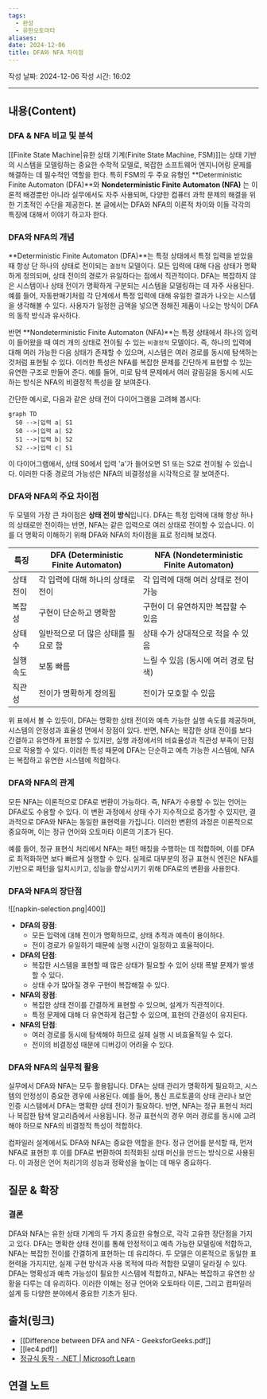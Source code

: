 ```yaml
---
tags:
  - 완성
  - 유한오토마타
aliases: 
date: 2024-12-06
title: DFA와 NFA 차이점
---
```

작성 날짜: 2024-12-06
작성 시간: 16:02


----
## 내용(Content)

### DFA & NFA 비교 및  분석

[[Finite State Machine|유한 상태 기계(Finite State Machine, FSM)]]는 상태 기반의 시스템을 모델링하는 중요한 수학적 모델로, 복잡한 소프트웨어 엔지니어링 문제를 해결하는 데 필수적인 역할을 한다. 특히 FSM의 두 주요 유형인 **Deterministic Finite Automaton (DFA)**와 **Nondeterministic Finite Automaton (NFA)** 는 이론적 배경뿐만 아니라 실무에서도 자주 사용되며, 다양한 컴퓨터 과학 문제의 해결을 위한 기초적인 수단을 제공한다. 본 글에서는 DFA와 NFA의 이론적 차이와 이들 각각의 특징에 대해서 이야기 하고자 한다.

### DFA와 NFA의 개념

**Deterministic Finite Automaton (DFA)**는 특정 상태에서 특정 입력을 받았을 때 항상 단 하나의 상태로 전이되는  `결정적` 모델이다.  모든 입력에 대해 다음 상태가 명확하게 정의되며, 상태 전이의 경로가 유일하다는 점에서 직관적이다. DFA는 복잡하지 않은 시스템이나 상태 전이가 명확하게 구분되는 시스템을 모델링하는 데 자주 사용된다. 예를 들어, 자동판매기처럼 각 단계에서 특정 입력에 대해 유일한 결과가 나오는 시스템을 생각해볼 수 있다. 사용자가 일정한 금액을 넣으면 정해진 제품이 나오는 방식이 DFA의 동작 방식과 유사하다.

반면 **Nondeterministic Finite Automaton (NFA)**는 특정 상태에서 하나의 입력이 들어왔을 때 여러 개의 상태로 전이될 수 있는 `비결정적` 모델이다. 즉, 하나의 입력에 대해 여러 가능한 다음 상태가 존재할 수 있으며, 시스템은 여러 경로를 동시에 탐색하는 것처럼 표현될 수 있다. 이러한 특성은 NFA를 복잡한 문제를 간단하게 표현할 수 있는 유연한 구조로 만들어 준다. 예를 들어, 미로 탐색 문제에서 여러 갈림길을 동시에 시도하는 방식은 NFA의 비결정적 특성을 잘 보여준다.

간단한 예시로, 다음과 같은 상태 전이 다이어그램을 고려해 봅시다:
```mermaid
graph TD
  S0 -->|입력 a| S1
  S0 -->|입력 a| S2
  S1 -->|입력 b| S2
  S2 -->|입력 c| S1
```

이 다이어그램에서, 상태 S0에서 입력 'a'가 들어오면 S1 또는 S2로 전이될 수 있습니다. 이러한 다중 경로의 가능성은 NFA의 비결정성을 시각적으로 잘 보여준다.

### DFA와 NFA의 주요 차이점

두 모델의 가장 큰 차이점은 **상태 전이 방식**입니다. DFA는 특정 입력에 대해 항상 하나의 상태로만 전이하는 반면, NFA는 같은 입력으로 여러 상태로 전이할 수 있습니다. 이를 더 명확히 이해하기 위해 DFA와 NFA의 차이점을 표로 정리해 보겠다.

| 특징    | DFA (Deterministic Finite Automaton) | NFA (Nondeterministic Finite Automaton) |
| ----- | ------------------------------------ | --------------------------------------- |
| 상태 전이 | 각 입력에 대해 하나의 상태로 전이                  | 각 입력에 대해 여러 상태로 전이 가능                   |
| 복잡성   | 구현이 단순하고 명확함                         | 구현이 더 유연하지만 복잡할 수 있음                    |
| 상태 수  | 일반적으로 더 많은 상태를 필요로 함                 | 상태 수가 상대적으로 적을 수 있음                     |
| 실행 속도 | 보통 빠름                                | 느릴 수 있음 (동시에 여러 경로 탐색)                  |
| 직관성   | 전이가 명확하게 정의됨                         | 전이가 모호할 수 있음                            |

위 표에서 볼 수 있듯이, DFA는 명확한 상태 전이와 예측 가능한 실행 속도를 제공하며, 시스템의 안정성과 효율성 면에서 장점이 있다. 반면, NFA는 복잡한 상태 전이를 보다 간결하고 유연하게 표현할 수 있지만, 실행 과정에서의 비효율성과 직관성 부족이 단점으로 작용할 수 있다. 이러한 특성 때문에 DFA는 단순하고 예측 가능한 시스템에, NFA는 복잡하고 유연한 시스템에 적합하다.

### DFA와 NFA의 관계

모든 NFA는 이론적으로 DFA로 변환이 가능하다. 즉, NFA가 수용할 수 있는 언어는 DFA로도 수용할 수 있다. 이 변환 과정에서 상태 수가 지수적으로 증가할 수 있지만, 결과적으로 DFA와 NFA는 동일한 표현력을 가집니다. 이러한 변환의 과정은 이론적으로 중요하며, 이는 정규 언어와 오토마타 이론의 기초가 된다.

예를 들어, 정규 표현식 처리에서 NFA는 패턴 매칭을 수행하는 데 적합하며, 이를 DFA로 최적화하면 보다 빠르게 실행할 수 있다. 실제로 대부분의 정규 표현식 엔진은 NFA를 기반으로 패턴을 일치시키고, 성능을 향상시키기 위해 DFA로의 변환을 사용한다.

### DFA와 NFA의 장단점

![[napkin-selection.png|400]]

- **DFA의 장점**:
	- 모든 입력에 대해 전이가 명확하므로, 상태 추적과 예측이 용이하다.
	- 전이 경로가 유일하기 때문에 실행 시간이 일정하고 효율적이다.
- **DFA의 단점**:
	- 복잡한 시스템을 표현할 때 많은 상태가 필요할 수 있어 상태 폭발 문제가 발생할 수 있다.
	- 상태 수가 많아질 경우 구현이 복잡해질 수 있다.
- **NFA의 장점**:
	- 복잡한 상태 전이를 간결하게 표현할 수 있으며, 설계가 직관적이다.
	- 특정 문제에 대해 더 유연하게 접근할 수 있으며, 표현의 간결성이 유지된다.
- **NFA의 단점**:
	- 여러 경로를 동시에 탐색해야 하므로 실제 실행 시 비효율적일 수 있다.
	- 전이의 비결정성 때문에 디버깅이 어려울 수 있다.


### DFA와 NFA의 실무적 활용

실무에서 DFA와 NFA는 모두 활용됩니다. DFA는 상태 관리가 명확하게 필요하고, 시스템의 안정성이 중요한 경우에 사용된다. 예를 들어, 통신 프로토콜의 상태 관리나 보안 인증 시스템에서 DFA는 명확한 상태 전이가 필요하다. 반면, NFA는 정규 표현식 처리나 복잡한 탐색 알고리즘에서 사용됩니다. 정규 표현식의 경우 여러 경로를 동시에 고려해야 하므로 NFA의 비결정적 특성이 적합하다.

컴파일러 설계에서도 DFA와 NFA는 중요한 역할을 한다. 정규 언어를 분석할 때, 먼저 NFA로 표현한 후 이를 DFA로 변환하여 최적화된 상태 머신을 만드는 방식으로 사용된다. 이 과정은 언어 처리기의 성능과 정확성을 높이는 데 매우 중요하다.




## 질문 & 확장

### 결론

DFA와 NFA는 유한 상태 기계의 두 가지 중요한 유형으로, 각각 고유한 장단점을 가지고 있다. DFA는 명확한 상태 전이를 통해 안정적이고 예측 가능한 모델링에 적합하고, NFA는 복잡한 전이를 간결하게 표현하는 데 유리하다. 두 모델은 이론적으로 동일한 표현력을 가지지만, 실제 구현 방식과 사용 목적에 따라 적합한 모델이 달라질 수 있다. DFA는 명확성과 예측 가능성이 필요한 시스템에 적합하고, NFA는 복잡하고 유연한 상황을 다루는 데 유리하다. 이러한 이해는 정규 언어와 오토마타 이론, 그리고 컴파일러 설계 등 다양한 분야에서 중요한 기초가 된다.

## 출처(링크)

- [[Difference between DFA and NFA - GeeksforGeeks.pdf]]
- [[lec4.pdf]]
- [정규식 동작 - .NET | Microsoft Learn](https://learn.microsoft.com/ko-kr/dotnet/standard/base-types/details-of-regular-expression-behavior?redirectedfrom=MSDN)

## 연결 노트

